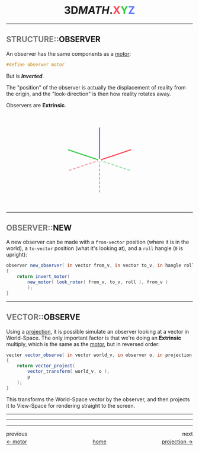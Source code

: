 <h1 align="center">3D<i>MATH</i>.<span style="color: #F45;">X</span><span style="color: #3C4;">Y</span><span style="color: #57F;">Z</span></h1>

-------

## <span style="color: #777;">STRUCTURE::</span>OBSERVER
An observer has the same components as a [motor](?page=motor):
```glsl
#define observer motor
```

But is ***Inverted***.

The "position" of the observer is actually the displacement of reality from the origin, and the "look-direction" is then how reality rotates away.

Observers are **Extrinsic**.

<div style="display: flex; justify-content: center;">
	<svg viewBox="0 0 200 200" width="50%" fill="none" stroke="white" stroke-width="2.25" text-anchor="middle" font-size="14">
		<defs>
		<marker id="arrowf1" markerWidth="40" markerHeight="40" refX="20" refY="20" orient="auto" markerUnits="userSpaceOnUse">
			<path d="M15 15 L20 20 L15 25" stroke-width="2.25"/>
	    </marker>
		</defs>
		<path d="M10 100 L100 70 L190 100 L100 130 L10 100" stroke-dasharray="3,9"/>
		<line x1="100" y1="100" x2="167.5" y2="77.5" stroke="#F45"/>
		<line x1="100" y1="100" x2="32.5" y2="122.5" stroke="#F45" opacity="0.5" stroke-dasharray="6,3"/>
		<line x1="100" y1="100" x2="32.5" y2="77.5" stroke="#3C4"/>
		<line x1="100" y1="100" x2="167.5" y2="122.5" stroke="#3C4" opacity="0.5" stroke-dasharray="6,3"/>
		<line x1="100" y1="100" x2="100" y2="30" stroke="#56F"/>
		<line x1="100" y1="100" x2="100" y2="170" stroke="#56F" opacity="0.5" stroke-dasharray="6,3"/>
		<line x1="25" y1="30" x2="100" y2="100" opacity="0.25" stroke-dasharray="3,3"/>
		<line x1="25" y1="30" x2="75" y2="40" marker-end="url(#arrowf1)" opacity="0.5"/>
		<circle cx="100" cy="100" r="2" fill="white"/>
		<circle cx="25" cy="30" r="21"/>
		<ellipse cx="25" cy="30" rx="21" ry="7" stroke-dasharray="3,6" opacity="0.5"/>
	</svg>
</div>

-------

## <span style="color: #777;">OBSERVER::</span>NEW
A new observer can be made with a `from-vector` position (where it is in the world), a `to-vector` position (what it's looking at), and a `roll` hangle (`0` is upright):

```glsl
observer new_observer( in vector from_v, in vector to_v, in hangle roll )
{
    return invert_motor(
	    new_motor( look_rotor( from_v, to_v, roll ), from_v )
		);
}
```

-------

## <span style="color: #777;">VECTOR::</span>OBSERVE
Using a [projection](?page=projection), it is possible simulate an observer looking at a vector in World-Space.
The only important factor is that we're doing an **Extrinsic** multiply, which is the same as the [motor](?page=motor), but in reversed order:

```glsl
vector vector_observe( in vector world_v, in observer o, in projection p )
{
    return vector_project(
        vector_transform( world_v, o ),
        p
    );
}
```

This transforms the World-Space vector by the observer, and then projects it to View-Space for rendering straight to the screen.

-------
-------
-------

<div style="position: relative; width: 100%; height: 1.5em;">
<div style="position: absolute; left: 0;">previous</div>
<div style="position: absolute; right: 0;">next</div>
</div>
<div style="position: relative; width: 100%; height: 1.5em;">
<div style="position: absolute; left: 0;"><a href="?page=motor">← motor</a></div>
<div style="position: absolute; left: 50%; transform: translateX(-50%);"><a href="https://3dmath.xyz">home</a></div>
<div style="position: absolute; right: 0;"><a href="?page=projection">projection →</a></div>
</div>
